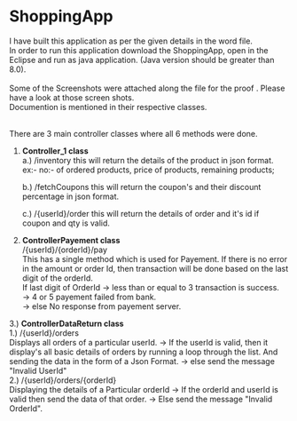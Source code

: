 # ShoppingApp
I have built this application as per the given details in the word file. <br>
In order to run this application download the ShoppingApp, open in the Eclipse and run as java application. (Java version should be greater than 8.0). <br><br>
Some of the Screenshots were attached along the file for the proof . Please have a look at those screen shots. <br>
Documention is mentioned in their respective classes. <br><br>

There are 3 main controller classes where all 6 methods were done. <br>
1. <b> Controller_1 class </b><br>
     a.) /inventory 
        this will return the details of the product in json format.
        ex:- no:- of ordered products,  price of products, remaining products;
       
     b.) /fetchCoupons
        this will return the coupon's and their discount percentage in json format.
        
     c.) /{userId}/order 
        this will return the details of order and it's id if coupon and qty is valid.

2. <b> ControllerPayement class </b><br>
     /{userId}/{orderId}/pay    
      This has a single method which is used for Payement. If there is no error in the amount or order Id, then transaction will be done based on the last digit of the orderId.
         <br> If last digit of OrderId -> less than or equal to 3      transaction is success. <br>
                                   -> 4 or 5   payement failed from bank.<br>
                                   -> else     No response from payement server. <br>

  3.) <b> ControllerDataReturn class </b><br>
           1.) /{userId}/orders   
                     Displays all orders of a particular userId.
                  -> If the userId is valid, then it display's all basic details of orders by running a loop through the list.
                      And sending the data in the form of a Json Format.
                  -> else send the message "Invalid UserId"  <br>
           2.) /{userId}/orders/{orderId}       
                  Displaying the details of a Particular orderId
               -> If the orderId and userId is valid then send the data of that order.
               -> Else send the message "Invalid OrderId".
  

